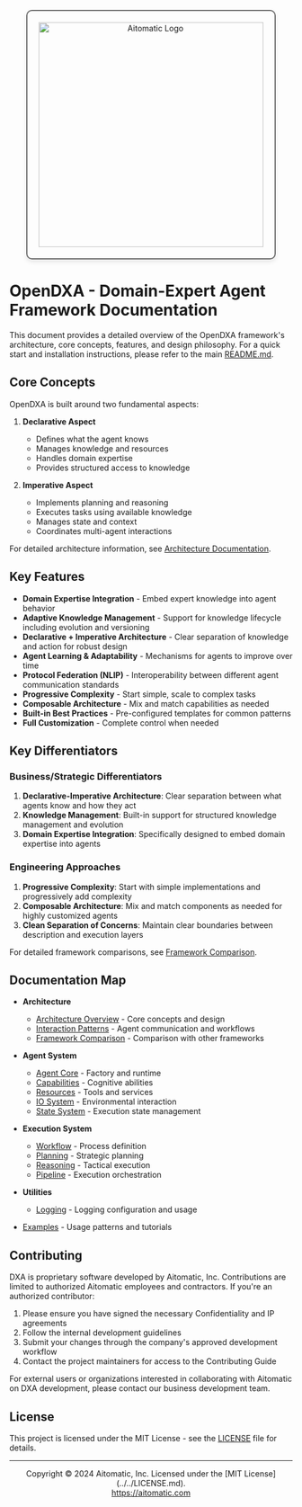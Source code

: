 <!-- markdownlint-disable MD041 -->
<!-- markdownlint-disable MD033 -->
<p align="center">
  <img src="https://cdn.prod.website-files.com/62a10970901ba826988ed5aa/62d942adcae82825089dabdb_aitomatic-logo-black.png" alt="Aitomatic Logo" width="400" style="border: 2px solid #666; border-radius: 10px; padding: 20px; box-shadow: 0 4px 8px rgba(0,0,0,0.1);"/>
</p>

# OpenDXA - Domain-Expert Agent Framework Documentation

This document provides a detailed overview of the OpenDXA framework's architecture, core concepts, features, and design philosophy. For a quick start and installation instructions, please refer to the main [README.md](../../README.md).

## Core Concepts

OpenDXA is built around two fundamental aspects:

1. **Declarative Aspect**
   - Defines what the agent knows
   - Manages knowledge and resources
   - Handles domain expertise
   - Provides structured access to knowledge

2. **Imperative Aspect**
   - Implements planning and reasoning
   - Executes tasks using available knowledge
   - Manages state and context
   - Coordinates multi-agent interactions

For detailed architecture information, see [Architecture Documentation](details/architecture.md).

## Key Features

- **Domain Expertise Integration** - Embed expert knowledge into agent behavior
- **Adaptive Knowledge Management** - Support for knowledge lifecycle including evolution and versioning
- **Declarative + Imperative Architecture** - Clear separation of knowledge and action for robust design
- **Agent Learning & Adaptability** - Mechanisms for agents to improve over time
- **Protocol Federation (NLIP)** - Interoperability between different agent communication standards
- **Progressive Complexity** - Start simple, scale to complex tasks
- **Composable Architecture** - Mix and match capabilities as needed
- **Built-in Best Practices** - Pre-configured templates for common patterns
- **Full Customization** - Complete control when needed

## Key Differentiators

### Business/Strategic Differentiators
1. **Declarative-Imperative Architecture**: Clear separation between what agents know and how they act
2. **Knowledge Management**: Built-in support for structured knowledge management and evolution
3. **Domain Expertise Integration**: Specifically designed to embed domain expertise into agents

### Engineering Approaches
1. **Progressive Complexity**: Start with simple implementations and progressively add complexity
2. **Composable Architecture**: Mix and match components as needed for highly customized agents
3. **Clean Separation of Concerns**: Maintain clear boundaries between description and execution layers

For detailed framework comparisons, see [Framework Comparison](details/comparison.md).

## Documentation Map

- **Architecture**
  - [Architecture Overview](details/architecture.md) - Core concepts and design
  - [Interaction Patterns](details/interaction_patterns.md) - Agent communication and workflows
  - [Framework Comparison](details/comparison.md) - Comparison with other frameworks

- **Agent System**
  - [Agent Core](../opendxa/agent/README.md) - Factory and runtime
  - [Capabilities](../opendxa/agent/capability/README.md) - Cognitive abilities
  - [Resources](../opendxa/agent/resource/README.md) - Tools and services
  - [IO System](../opendxa/agent/io/README.md) - Environmental interaction
  - [State System](../opendxa/agent/state/README.md) - Execution state management

- **Execution System**
  - [Workflow](../opendxa/execution/workflow/README.md) - Process definition
  - [Planning](../opendxa/execution/planning/README.md) - Strategic planning
  - [Reasoning](../opendxa/execution/reasoning/README.md) - Tactical execution
  - [Pipeline](../opendxa/execution/pipeline/README.md) - Execution orchestration

- **Utilities**
  - [Logging](details/logging.md) - Logging configuration and usage

- [Examples](../../examples/README.md) - Usage patterns and tutorials

## Contributing

DXA is proprietary software developed by Aitomatic, Inc. Contributions are limited to authorized Aitomatic employees and contractors. If you're an authorized contributor:

1. Please ensure you have signed the necessary Confidentiality and IP agreements
2. Follow the internal development guidelines
3. Submit your changes through the company's approved development workflow
4. Contact the project maintainers for access to the Contributing Guide

For external users or organizations interested in collaborating with Aitomatic on DXA development, please contact our business development team.

## License

This project is licensed under the MIT License - see the [LICENSE](../../LICENSE.md) file for details.

---
<p align="center">
Copyright © 2024 Aitomatic, Inc. Licensed under the [MIT License](../../LICENSE.md).
<br/>
<a href="https://aitomatic.com">https://aitomatic.com</a>
</p>
